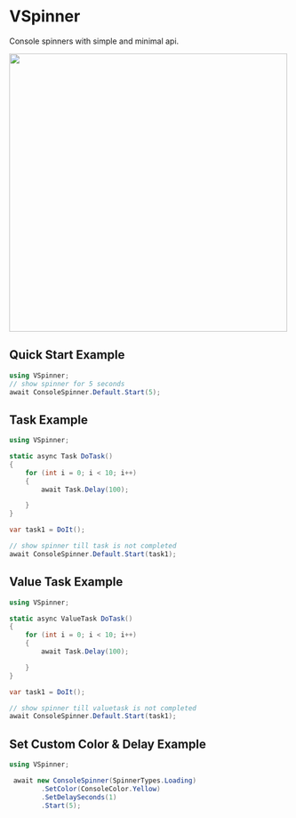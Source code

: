 # VSpinner
Console spinners with simple and minimal api.

<img src="https://user-images.githubusercontent.com/14816038/250144817-fa73bacd-4866-40a4-9a91-a5197cb6b939.gif" width="500" height="500"/>

## Quick Start Example

```C#
using VSpinner;
// show spinner for 5 seconds
await ConsoleSpinner.Default.Start(5);

```
## Task Example

```C#
using VSpinner;

static async Task DoTask()
{
    for (int i = 0; i < 10; i++)
    {
        await Task.Delay(100);

    }
}

var task1 = DoIt();

// show spinner till task is not completed
await ConsoleSpinner.Default.Start(task1);

```

## Value Task Example

```C#
using VSpinner;

static async ValueTask DoTask()
{
    for (int i = 0; i < 10; i++)
    {
        await Task.Delay(100);

    }
}

var task1 = DoIt();

// show spinner till valuetask is not completed
await ConsoleSpinner.Default.Start(task1);

```

## Set Custom Color & Delay Example

```C#
using VSpinner;

 await new ConsoleSpinner(SpinnerTypes.Loading)
        .SetColor(ConsoleColor.Yellow)
        .SetDelaySeconds(1)
        .Start(5);
```
